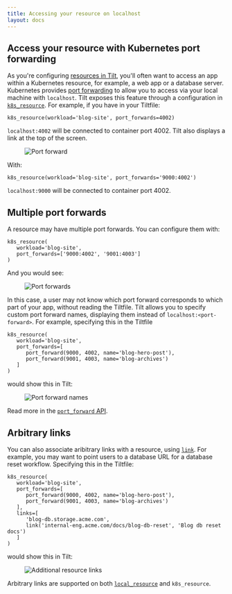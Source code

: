 ```yaml
---
title: Accessing your resource on localhost
layout: docs
---
```


## Access your resource with Kubernetes port forwarding

As you're configuring [resources in Tilt](/tiltfile_concepts.html#resources), you'll often want to access an app within a Kubernetes resource, for example, a web app or a database server. Kubernetes provides [port forwarding](https://kubernetes.io/docs/tasks/access-application-cluster/port-forward-access-application-cluster/) to allow you to access via your local machine with `localhost`. Tilt exposes this feature through a configuration in [`k8s_resource`](/api.html#api.k8s_resource). For example, if you have in your Tiltfile: 

```
k8s_resource(workload='blog-site', port_forwards=4002)
```

`localhost:4002` will be connected to container port 4002. Tilt also displays a link at the top of the screen.

<figure>
   <img src="/assets/img/port-forward.png" title="Port forward">
</figure>

With:

```
k8s_resource(workload='blog-site', port_forwards='9000:4002')
```

`localhost:9000` will be connected to container port 4002.

## Multiple port forwards

A resource may have multiple port forwards. You can configure them with:

```
k8s_resource(
   workload='blog-site',
   port_forwards=['9000:4002', '9001:4003']
)
```

And you would see:

<figure>
    <img src="/assets/img/port-forwards.png" title="Port forwards">
</figure>


In this case, a user may not know which port forward corresponds to which part of your app, without reading the Tiltfile. Tilt allows you to specify custom port forward names, displaying them instead of `localhost:<port-forward>`. For example, specifying this in the Tiltfile

```
k8s_resource(
   workload='blog-site',
   port_forwards=[
      port_forward(9000, 4002, name='blog-hero-post'), 
      port_forward(9001, 4003, name='blog-archives')
   ]
)
```

would show this in Tilt:

<figure>
    <img src="/assets/img/port-forward-names.png" title="Port forward names">
</figure>

Read more in the [`port_forward` API](/api.html#api.port_forward).


## Arbitrary links

You can also associate aribitrary links with a resource, using [`link`](/api.html#api.link). For example, you may want to point users to a database URL for a database reset workflow. Specifying this in the Tiltfile:

```
k8s_resource(
   workload='blog-site',
   port_forwards=[
      port_forward(9000, 4002, name='blog-hero-post'), 
      port_forward(9001, 4003, name='blog-archives')
   ],
   links=[
      'blog-db.storage.acme.com',
      link('internal-eng.acme.com/docs/blog-db-reset', 'Blog db reset docs')
   ]
)
```

would show this in Tilt:

<figure>
    <img src="/assets/img/additional-resource-links.png" title="Additional resource links">
</figure>

Arbitrary links are supported on both [`local_resource`](/api.html#api.local_resource) and `k8s_resource`.
